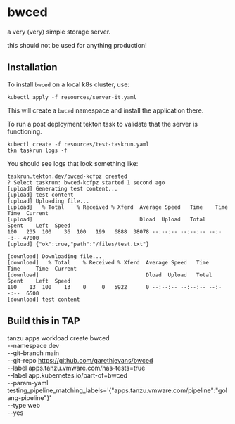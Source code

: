 # bwced 

a very (very) simple storage server.

this should not be used for anything production!

## Installation

To install `bwced` on a local k8s cluster, use: 

```shell
kubectl apply -f resources/server-it.yaml
```

This will create a `bwced` namespace and install the application there.

To run a post deployment tekton task to validate that the server is functioning.

```shell
kubectl create -f resources/test-taskrun.yaml
tkn taskrun logs -f
```

You should see logs that look something like:

```shell
taskrun.tekton.dev/bwced-kcfpz created
? Select taskrun: bwced-kcfpz started 1 second ago
[upload] Generating test content...
[upload] test content
[upload] Uploading file...
[upload]   % Total    % Received % Xferd  Average Speed   Time    Time     Time  Current
[upload]                                  Dload  Upload   Total   Spent    Left  Speed
100   235  100    36  100   199   6888  38078 --:--:-- --:--:-- --:--:-- 47000
[upload] {"ok":true,"path":"/files/test.txt"}

[download] Downloading file...
[download]   % Total    % Received % Xferd  Average Speed   Time    Time     Time  Current
[download]                                  Dload  Upload   Total   Spent    Left  Speed
100    13  100    13    0     0   5922      0 --:--:-- --:--:-- --:--:--  6500
[download] test content
```

## Build this in TAP
tanzu apps workload create bwced \
  --namespace dev \
  --git-branch main \
  --git-repo https://github.com/garethjevans/bwced \
  --label apps.tanzu.vmware.com/has-tests=true \
  --label app.kubernetes.io/part-of=bwced \
  --param-yaml testing_pipeline_matching_labels='{"apps.tanzu.vmware.com/pipeline":"golang-pipeline"}' \
  --type web \
  --yes
